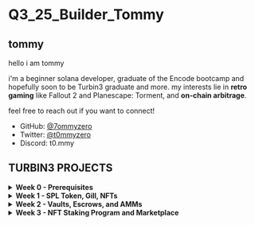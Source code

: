 # Q3_25_Builder_Tommy
## tommy

hello i am tommy

i'm a beginner solana developer, graduate of the Encode bootcamp and hopefully soon to be Turbin3 graduate and more. my interests lie in **retro gaming** like Fallout 2 and Planescape: Torment, and **on-chain arbitrage**.

feel free to reach out if you want to connect!
- GitHub: [@7ommyzero](https://github.com/7ommyzero)  
- Twitter: [@t0mmyzero](https://twitter.com/t0mmyzero)
- Discord: t0.mmy

## TURBIN3 PROJECTS

<details>
<summary><strong>Week 0 - Prerequisites</strong></summary>

**Overview**: Finished the pre-reqs to qualify for turbin3 cohort q3. Used TS and Rust.

Some things I learned:
 - You are allowed to modify an IDL at the source!
 - I used a method to force the IDL instead -- there are multiple ways to solve a problem.
 - Airdropping
 - Minting NFTs
 - How to use authorities
 - I didn't know nothing about TS before this, besides passively reading IDLs for other projects.

 </details>
<details>
<summary><strong>Week 1 - SPL Token, Gill, NFTs</strong></summary>

**Overview**: Day 1 - SPL tokens

Some things I learned:
 - How to go through the whole process to initialize a mint address then use it for creating metadata, minting the token and then tranferring it to another address.
 - I figured out a function to take in the decimal amount and make the token amounts more human-readable when modifing the values eg... toTokenAmount(50) / number_tokens(500) to correspond to the actual number of tokens you are sending.

**Overview**: Day 2 - Gill
- Learned about Gill and how to use it as a simplifier for web3js and solana/kit. 

**Overview**: Day 3 - SPL tokens
- Learned how to upload my own image to Pinata and then use the scripts to create a flow
- nft_metadata handles off-chain json storage on Irys or arweave
- nft_mint pushes metadata that we defined on-chain and creates the nft, has a reference to the off-chain metadata uri.
- some marketplaces will take the on-chain metadata, some will take the off-chain metadata.
</details>

<details>
<summary><strong>Week 2 - Vaults, Escrows, and AMMs</strong></summary>

**Overview**: Day 1 - Advanced Vault concepts and Program Derived Addresses
 
Some things I learned:
 - the building block of all solana programs -- vaults.
 - to deposit funds and withdraw
 - how to close a vault and return the rent fee to owner.

**Overview**: Day 2 - Complete Escrow Implementation

Some things I learned:
 - the building structure of all solana programs -- escrows!
 - probably one of the hardest things i've learned.
 - learned about how Anchor bundles account structs, serializes them, and uses handlers to send them to the Solana runtime.
 - learned about all sorts of Anchor account wrappers and their purposes eg. Program<T>, Account<T>, Interface<T>, InterfaceAccount<T>, AccountInfo<T>, and so on.
 - did a deep dive into all the Anchor account contraints and what they do.
 - connected the idea of implement methods as instruction handlers who are doing the "job" to send bytes (which everything has to be converted to) to the Solana runtime
 - figured out how has_one and init_if_needed do important validation / read tasks when they are checking on data we "wrote" with an initializer like `make_offer.rs`.
 - Built a full three-instruction escrow: `make_offer`, `take_offer`, and `refund_offer`

<br>
**Overview**: Day 3 - AMM Development (Ongoing)

**Overview**: Day 3 - AMM (Ongoing)

Still working on the AMM video! Fell behind on this one.
</details>

<details>
<summary><strong>Week 3 - NFT Staking Program and Marketplace</strong></summary>

Some things I learned:

- How NFTs are staked and frozen in the user's wallet
- How NFTs can accrue points and be claimed
- Dived a bit deeper into methods like .to_account_info(), .key(), as_ref(), the context functions and how the runtime expects information to be delivered.
- learned about the metadata program structs 
- explored two different types of ways to implement ways to track points accrual on NFTs on an individual basis if we didn't want to aggregate it under user_account. it led to some interesting alternatives for design decisions -- i.e. adding mint.key to user_account versus creating an enhanced StakeAccount struct with accumulated rewards tracking.

</details>
